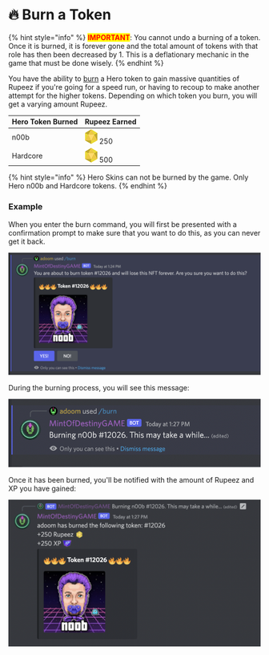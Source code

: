 # 🔥 Burn a Token

{% hint style="info" %}
<mark style="color:red;">**IMPORTANT**</mark>: You cannot undo a burning of a token. Once it is burned, it is forever gone and the total amount of tokens with that role has then been decreased by 1. This is a deflationary mechanic in the game that must be done wisely.
{% endhint %}

You have the ability to [burn](../../discord-bot/burn.md) a Hero token to gain massive quantities of Rupeez if you're going for a speed run, or having to recoup to make another attempt for the higher tokens. Depending on which token you burn, you will get a varying amount Rupeez.

| Hero Token Burned | Rupeez Earned                                                                       |
| ----------------- | ----------------------------------------------------------------------------------- |
| n00b              | <img src="../../.gitbook/assets/Rupeez-small (5).png" alt="" data-size="line"> 250  |
| Hardcore          | <img src="../../.gitbook/assets/Rupeez-small (11).png" alt="" data-size="line"> 500 |

{% hint style="info" %}
Hero Skins can not be burned by the game. Only Hero n00b and Hardcore tokens.
{% endhint %}

### Example

When you enter the burn command, you will first be presented with a confirmation prompt to make sure that you want to do this, as you can never get it back.

![](<../../.gitbook/assets/image (26).png>)

During the burning process, you will see this message:

![](<../../.gitbook/assets/image (8) (1).png>)

Once it has been burned, you'll be notified with the amount of Rupeez and XP you have gained:

![](<../../.gitbook/assets/image (6) (1).png>)
